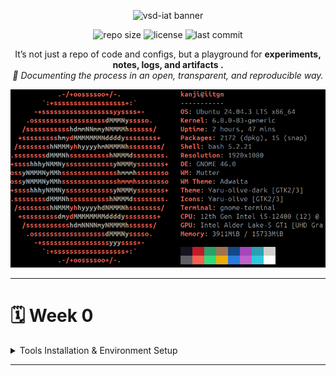 <p align="center">
  <img src="https://img.shields.io/badge/⚡%20VSD--IAT-vlsisystemdesign.com-8A2BE2?style=for-the-badge&logo=riscv&logoColor=white" alt="vsd-iat banner">
</p>

<p align="center">
  <img src="https://img.shields.io/github/repo-size/TheRootNode/vsd-iat?color=blue&label=Repo%20Size&style=flat-square" alt="repo size">
  <img src="https://img.shields.io/github/license/TheRootNode/vsd-iat?color=brightgreen&style=flat-square" alt="license">
  <img src="https://img.shields.io/github/last-commit/TheRootNode/vsd-iat?color=yellow&style=flat-square" alt="last commit">
</p>

<p align="center">
It’s not just a repo of code and configs, but a playground for <b> experiments, notes, logs, and artifacts .</b> <br> <i>📖 Documenting the process in an open, transparent, and reproducible way.</i>
</p>

<p align="center">
  <img src="./Week-0/assets/sysinfo.png" alt="System Information" width="600">
</p>

---

# 🗓️ Week 0 
<details>
<summary> Tools Installation & Environment Setup </summary>
  <hr style="border-top: 1px dotted #bbb;" />
🔹 Yosys – Logic Synthesis Tool
  
An open-source synthesis framework used to convert Verilog RTL into gate-level netlists. It’s the backbone of open-source digital design flows and works with standard cell libraries like Sky130.

```bash
sudo apt-get update
git clone https://github.com/YosysHQ/yosys.git
cd yosys
sudo apt install make build-essential clang bison flex \
    libreadline-dev gawk tcl-dev libffi-dev git \
    graphviz xdot pkg-config python3 libboost-system-dev \
    libboost-python-dev libboost-filesystem-dev zlib1g-dev
make config-gcc
make
sudo make install
```
<p align="center">
  <img src="./Week-0/assets/yosys.png" alt="System Information" width="600">
</p>

<hr style="border-top: 1px dotted #bbb;" />

🔹 Icarus Verilog (iverilog) – RTL Simulation

Icarus Verilog is a Verilog simulator that lets you compile and run HDL code, often paired with GTKWave for waveform viewing.

```bash
sudo apt-get update
sudo apt-get install iverilog
```
<p align="center">
  <img src="./Week-0/assets/iverilog.png" alt="System Information" width="600">
</p>

<hr style="border-top: 1px dotted #bbb;" />

🔹 GTKWave – Waveform Viewer

GTKWave is a signal waveform viewer used to visualize VCD/EVCD files generated during simulation.

```bash
sudo apt-get update
sudo apt-get install gtkwave
```
<p align="center">
  <img src="./Week-0/assets/gtkwave.png" alt="System Information" width="600">
</p>
<hr style="border-top: 1px dotted #bbb;" />

🔹 Ngspice – Circuit Simulator

Ngspice is an analog/mixed-signal circuit simulator, widely used for SPICE netlists, device models, and transistor-level verification.

```bash
# Download ngspice (ngspice-xx.tar.gz) from SourceForge

tar -xvzf ngspice-xx.tar.gz
cd ngspice-xx
mkdir release && cd release
../configure --with-x --with-readline=yes --disable-debug
make
sudo make install

```
<p align="center">
  <img src="./Week-0/assets/ngspice.png" alt="System Information" width="600">
</p>
<hr style="border-top: 1px dotted #bbb;" />

🔹 Magic VLSI – Layout Editor

Magic is a classic VLSI layout editor and DRC tool, used for viewing, editing, and validating IC layouts.

```bash
sudo apt-get install m4 tcsh csh libx11-dev tcl-dev tk-dev \
    libcairo2-dev mesa-common-dev libglu1-mesa-dev libncurses-dev
git clone https://github.com/RTimothyEdwards/magic
cd magic
./configure
make
sudo make install
```
<p align="center">
  <img src="./Week-0/assets/magic.png" alt="System Information" width="600">
</p>
<hr style="border-top: 1px dotted #bbb;" />

🔹 OpenLane – RTL to GDSII Flow

OpenLane is a fully automated digital design flow (built on OpenROAD + Yosys + Magic + KLayout) that takes RTL → GDSII. It’s the main open-source toolchain for tapeouts.

```bash
sudo apt-get update && sudo apt-get upgrade -y
sudo apt install -y build-essential python3 python3-venv python3-pip make git \
    apt-transport-https ca-certificates curl software-properties-common

# Install Docker
curl -fsSL https://download.docker.com/linux/ubuntu/gpg | \
  sudo gpg --dearmor -o /usr/share/keyrings/docker-archive-keyring.gpg

echo "deb [arch=amd64 signed-by=/usr/share/keyrings/docker-archive-keyring.gpg] \
https://download.docker.com/linux/ubuntu $(lsb_release -cs) stable" | \
  sudo tee /etc/apt/sources.list.d/docker.list > /dev/null

sudo apt update
sudo apt install docker-ce docker-ce-cli containerd.io

# Test Docker
sudo docker run hello-world

# Add user to docker group
sudo groupadd docker
sudo usermod -aG docker $USER
sudo reboot

# After reboot
docker run hello-world

# Install OpenLane
cd $HOME
git clone https://github.com/The-OpenROAD-Project/OpenLane
cd OpenLane
make
make test
```
A successful run of the `spm` design using **Sky130A PDK**.  
Key outputs are stored under [`Week-0/assets/openlane-spm/`](Week-0/assets/openlane-spm/).

- [Final GDSII (Magic)](Week-0/assets/openlane-spm/gds/spm.gds)
- [Final LEF](Week-0/assets/openlane-spm/lef/spm.lef)
- [Final Verilog](Week-0/assets/openlane-spm/verilog/gl/spm.v)
</details>

---
